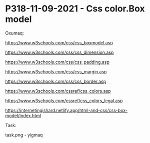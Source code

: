 # P318-11-09-2021 - Css color.Box model

Oxumaq:

https://www.w3schools.com/css/css_boxmodel.asp

https://www.w3schools.com/css/css_dimension.asp

https://www.w3schools.com/css/css_padding.asp

https://www.w3schools.com/css/css_margin.asp

https://www.w3schools.com/css/css_border.asp

https://www.w3schools.com/cssref/css_colors.asp

https://www.w3schools.com/cssref/css_colors_legal.asp

https://internetingishard.netlify.app/html-and-css/css-box-model/index.html

Task:

task.png - yigmaq
